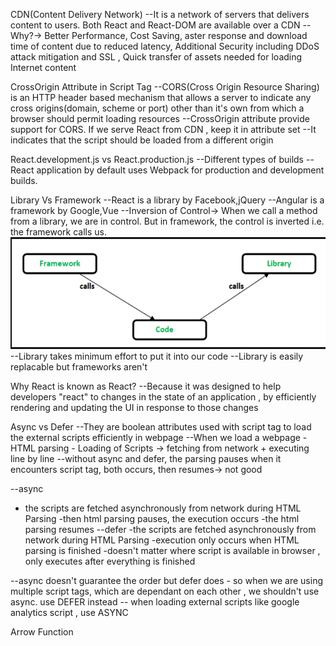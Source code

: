 CDN(Content Delivery Network)
--It is a network of servers that delivers content to users. Both React and React-DOM are available over a CDN
--Why?-> Better Performance, Cost Saving, aster response and download time of content due to reduced latency, Additional Security including DDoS attack mitigation and SSL , Quick transfer of assets needed for loading Internet content

CrossOrigin Attribute in Script Tag
--CORS(Cross Origin Resource Sharing) is an HTTP header based mechanism that allows a server to indicate any cross origins(domain, scheme or port) other than it's own from which a browser should permit loading resources
--CrossOrigin attribute provide support for CORS. If we serve React from CDN , keep it in attribute set
--It indicates that the script should be loaded from a different origin


React.development.js vs React.production.js
--Different types of builds
--React application by default uses Webpack for production and development builds.

Library Vs Framework
--React is a library by Facebook,jQuery
--Angular  is a framework by Google,Vue
--Inversion of Control-> When we call a method from a library, we are in control. But in framework, the control is inverted i.e. the framework calls us. 
![Alt text](image.png)
--Library takes minimum effort to put it into our code
--Library is easily replacable but frameworks aren't




Why React is known as React?
--Because it was designed to help developers "react" to changes in the state of an application , by efficiently rendering and updating the UI in response to those changes

Async vs Defer
--They are boolean attributes used with script tag to load the external scripts efficiently in webpage
--When we load a webpage
    - HTML parsing
    - Loading of Scripts -> fetching from network + executing line by line
--without async and defer, the parsing pauses when it encounters script tag, both occurs, then resumes-> not good

--async
   - the scripts are fetched asynchronously from network during HTML Parsing
   -then html parsing pauses, the execution occurs
   -the html parsing resumes
--defer
    -the scripts are fetched asynchronously from network during HTML Parsing 
    -execution only occurs when HTML parsing is finished
    -doesn't matter where script is available in browser , only executes after everything is finished

--async doesn't guarantee the order but defer does
    - so when we are using multiple script tags, which are dependant on each other , we shouldn't use async. use DEFER instead
-- when loading external scripts like google analytics script , use ASYNC


Arrow Function



